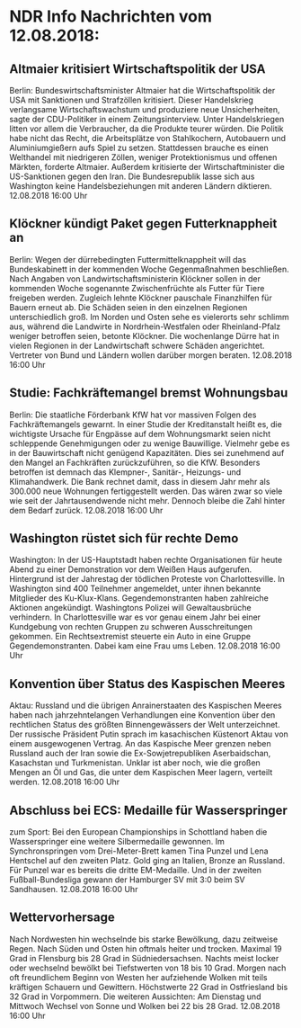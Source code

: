 # NDR Info Nachrichten vom 12.08.2018:


## Altmaier kritisiert Wirtschaftspolitik der USA
Berlin: Bundeswirtschaftsminister Altmaier hat die Wirtschaftspolitik der USA mit Sanktionen und Strafzöllen kritisiert. Dieser Handelskrieg verlangsame Wirtschaftswachstum und produziere neue Unsicherheiten, sagte der CDU-Politiker in einem Zeitungsinterview. Unter Handelskriegen litten vor allem die Verbraucher, da die Produkte teurer würden. Die Politik habe nicht das Recht, die Arbeitsplätze von Stahlkochern, Autobauern und Aluminiumgießern aufs Spiel zu setzen. Stattdessen brauche es einen Welthandel mit niedrigeren Zöllen, weniger Protektionismus und offenen Märkten, forderte Altmaier. Außerdem kritisierte der Wirtschaftminister die US-Sanktionen gegen den Iran. Die Bundesrepublik lasse sich aus Washington keine Handelsbeziehungen mit anderen Ländern diktieren. 12.08.2018 16:00 Uhr 

## Klöckner kündigt Paket gegen Futterknappheit an
Berlin:         Wegen der dürrebedingten Futtermittelknappheit will das Bundeskabinett in der kommenden Woche Gegenmaßnahmen beschließen. Nach Angaben von Landwirtschaftsministerin Klöckner sollen in der kommenden Woche sogenannte Zwischenfrüchte als Futter für Tiere freigeben werden. Zugleich lehnte Klöckner pauschale Finanzhilfen für Bauern erneut ab. Die Schäden seien in den einzelnen Regionen unterschiedlich groß. Im Norden und Osten sehe es vielerorts sehr schlimm aus, während die Landwirte in Nordrhein-Westfalen oder Rheinland-Pfalz weniger betroffen seien, betonte Klöckner. Die wochenlange Dürre hat in vielen Regionen in der Landwirtschaft schwere Schäden angerichtet. Vertreter von Bund und Ländern wollen darüber morgen beraten. 12.08.2018 16:00 Uhr 

## Studie: Fachkräftemangel bremst Wohnungsbau
Berlin: Die staatliche Förderbank KfW hat vor massiven Folgen des Fachkräftemangels gewarnt. In einer Studie der Kreditanstalt heißt es, die wichtigste Ursache für Engpässe auf dem Wohnungsmarkt seien nicht schleppende Genehmigungen oder zu wenige Bauwillige. Vielmehr gebe es in der Bauwirtschaft nicht genügend Kapazitäten. Dies sei zunehmend auf den Mangel an Fachkräften zurückzuführen, so die KfW. Besonders betroffen ist demnach das Klempner-, Sanitär-, Heizungs- und Klimahandwerk. Die Bank rechnet damit, dass in diesem Jahr mehr als 300.000 neue Wohnungen fertiggestellt werden. Das wären zwar so viele wie seit der Jahrtausendwende nicht mehr. Dennoch bleibe die Zahl hinter dem Bedarf zurück. 12.08.2018 16:00 Uhr 

## Washington rüstet sich für rechte Demo
Washington:	     In der US-Hauptstadt haben rechte Organisationen für heute Abend zu einer Demonstration vor dem Weißen Haus aufgerufen. Hintergrund ist der Jahrestag der tödlichen Proteste von Charlottesville. In Washington sind 400 Teilnehmer angemeldet, unter ihnen bekannte Mitglieder des Ku-Klux-Klans. Gegendemonstranten haben zahlreiche Aktionen angekündigt. Washingtons Polizei will Gewaltausbrüche verhindern. In Charlottesville war es vor genau einem Jahr bei einer Kundgebung von rechten Gruppen zu schweren Ausschreitungen gekommen. Ein Rechtsextremist steuerte ein Auto in eine Gruppe Gegendemonstranten. Dabei kam eine Frau ums Leben. 12.08.2018 16:00 Uhr 

## Konvention über Status des Kaspischen Meeres
Aktau:    Russland und die übrigen Anrainerstaaten des Kaspischen Meeres haben nach jahrzehntelangen Verhandlungen eine Konvention über den rechtlichen Status des größten Binnengewässers der Welt unterzeichnet. Der russische Präsident Putin sprach im kasachischen Küstenort Aktau von einem ausgewogenen Vertrag. An das Kaspische Meer grenzen neben Russland auch der Iran sowie die Ex-Sowjetrepubliken Aserbaidschan, Kasachstan und Turkmenistan. Unklar ist aber noch, wie die großen Mengen an Öl und Gas, die unter dem Kaspischen Meer lagern, verteilt werden. 12.08.2018 16:00 Uhr 

## Abschluss bei ECS: Medaille für Wasserspringer
zum Sport: Bei den European Championships in Schottland haben die Wasserspringer eine weitere Silbermedaille gewonnen. Im Synchronspringen vom Drei-Meter-Brett kamen Tina Punzel und Lena Hentschel auf den zweiten Platz. Gold ging an Italien, Bronze an Russland. Für Punzel war es bereits die dritte EM-Medaille. Und in der zweiten Fußball-Bundesliga gewann der Hamburger SV mit 3:0 beim SV Sandhausen. 12.08.2018 16:00 Uhr 

## Wettervorhersage
Nach Nordwesten hin wechselnde bis starke Bewölkung, dazu zeitweise Regen. Nach Süden und Osten hin oftmals heiter und trocken. Maximal 19 Grad in Flensburg bis 28 Grad in Südniedersachsen. Nachts meist locker oder wechselnd bewölkt bei Tiefstwerten von 18 bis 10 Grad. Morgen nach oft freundlichem Beginn von Westen her aufziehende Wolken mit teils kräftigen Schauern und Gewittern. Höchstwerte 22 Grad in Ostfriesland bis 32 Grad in Vorpommern. Die weiteren Aussichten: Am Dienstag und Mittwoch Wechsel von Sonne und Wolken bei 22 bis 28 Grad. 12.08.2018 16:00 Uhr 

